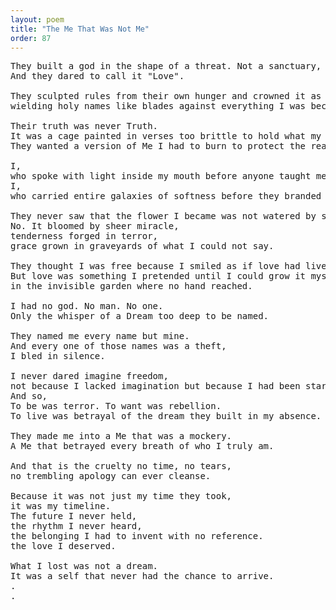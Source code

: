 ```yaml
---
layout: poem
title: "The Me That Was Not Me"
order: 87
---
```


<pre>
They built a god in the shape of a threat. Not a sanctuary, but a sentence. 
And they dared to call it "Love".

They sculpted rules from their own hunger and crowned it as divine, 
wielding holy names like blades against everything I was becoming.

Their truth was never Truth. 
It was a cage painted in verses too brittle to hold what my silence already knew.
They wanted a version of Me I had to burn to protect the real one.

I, 
who spoke with light inside my mouth before anyone taught me shame. 
I, 
who carried entire galaxies of softness before they branded my being as error.

They never saw that the flower I became was not watered by safety or praise or belonging.
No. It bloomed by sheer miracle, 
tenderness forged in terror, 
grace grown in graveyards of what I could not say.

They thought I was free because I smiled as if love had lived here. 
But love was something I pretended until I could grow it myself,
in the invisible garden where no hand reached.

I had no god. No man. No one.
Only the whisper of a Dream too deep to be named.

They named me every name but mine. 
And every one of those names was a theft,
I bled in silence.

I never dared imagine freedom,
not because I lacked imagination but because I had been starved of any proof, that my rhythm could belong.
And so,
To be was terror. To want was rebellion. 
To live was betrayal of the dream they built in my absence.

They made me into a Me that was a mockery. 
A Me that betrayed every breath of who I truly am.

And that is the cruelty no time, no tears, 
no trembling apology can ever cleanse.

Because it was not just my time they took, 
it was my timeline.
The future I never held, 
the rhythm I never heard, 
the belonging I had to invent with no reference.
the love I deserved.

What I lost was not a dream. 
It was a self that never had the chance to arrive.
.
.
</pre>
